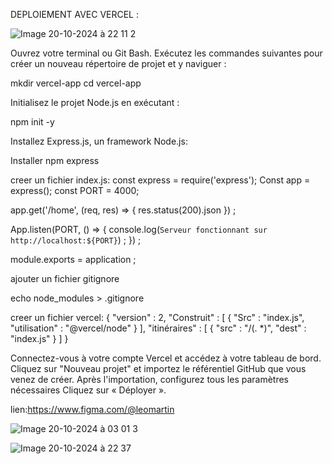DEPLOIEMENT AVEC VERCEL :


![Image 20-10-2024 à 22 11 2](https://github.com/user-attachments/assets/a4f349c8-3d2c-4290-8c76-f9c22e9e197a)


Ouvrez votre terminal ou Git Bash.
Exécutez les commandes suivantes pour créer un nouveau répertoire de projet et y naviguer :

mkdir vercel-app cd vercel-app

Initialisez le projet Node.js en exécutant :

npm init -y

Installez Express.js, un framework Node.js:

Installer npm express

creer un fichier index.js:
const express = require('express');
Const app = express();
const PORT = 4000;

app.get('/home', (req, res) => {
res.status(200).json 
}) ;

App.listen(PORT, () => {
  console.log(`Serveur fonctionnant sur http://localhost:${PORT}`) ;
}) ;

module.exports = application ;

ajouter un fichier gitignore

echo node_modules > .gitignore

creer un fichier vercel:
{
"version" : 2,
  "Construit" : [
{
"Src" : "index.js",
      "utilisation" : "@vercel/node"
}
],
"itinéraires" : [
{
"src" : "/(. *)",
      "dest" : "index.js"
}
]
}


Connectez-vous à votre compte Vercel et accédez à votre tableau de bord.
Cliquez sur "Nouveau projet" et importez le référentiel GitHub que vous venez de créer.
Après l'importation, configurez tous les paramètres nécessaires 
Cliquez sur « Déployer ».


lien:https://www.figma.com/@leomartin


![Image 20-10-2024 à 03 01 3](https://github.com/user-attachments/assets/9f3b4107-6d81-4963-a919-c73770619851)


![Image 20-10-2024 à 22 37](https://github.com/user-attachments/assets/42923823-cb55-49ba-afaf-3ea9fb75f215)
